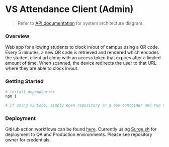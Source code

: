 # VS Attendance Client (Admin)

> Refer to [API documentation](https://github.com/bbgrabbag/vs-attendance-api.git) for system architecture diagram.

### Overview
Web app for allowing students to clock in/out of campus using a QR code. Every 5 minutes, a new QR code is retrieved and rendered which encodes the student client url along with an access token that expires after a limited amount of time. When scanned, the device redirects the user to that URL where they are able to clock in/out.

### Getting Started
```bash
# install dependencies
npm i

# If using VS Code, simply open repository in a dev container and run using Live Server. Otherwise use any dev server extension/library to serve /index.html
```

### Deployment
GitHub action workflows can be found [here](./.github/workflows). Currently using [Surge.sh](https://surge.sh/) for deployment to QA and Production environments. Please see repository owner for credentials.